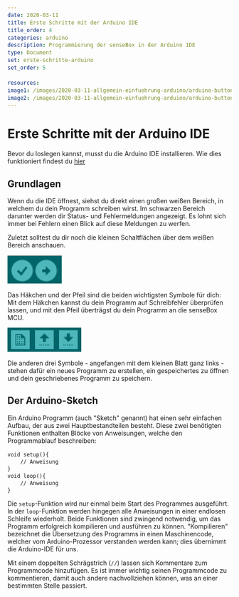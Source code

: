 ```yaml
---
date: 2020-03-11
title: Erste Schritte mit der Arduino IDE
title_order: 4
categories: arduino
description: Programmierung der senseBox in der Arduino IDE
type: Document
set: erste-schritte-arduino
set_order: 5

resources:
image1: /images/2020-03-11-allgemein-einfuehrung-arduino/arduino-buttons-1.png
image2: /images/2020-03-11-allgemein-einfuehrung-arduino/arduino-buttons-2.png
---
```

# Erste Schritte mit der Arduino IDE

Bevor du loslegen kannst, musst du die Arduino IDE installieren. Wie dies funktioniert findest du [hier](/allgemein/allgemein-arduino-ide-installieren//)

## Grundlagen

Wenn du die IDE öffnest, siehst du direkt einen großen weißen Bereich, in welchem du dein Programm schreiben wirst.
Im schwarzen Bereich darunter werden dir Status- und Fehlermeldungen angezeigt. Es lohnt sich immer bei Fehlern einen Blick auf diese Meldungen zu werfen.

Zuletzt solltest du dir noch die kleinen Schaltflächen über dem weißen Bereich anschauen.

![](../../static/img/arduino-bilder/erste%20schritte/arduino-buttons-1.png)

Das Häkchen und der Pfeil sind die beiden wichtigsten Symbole für dich:
Mit dem Häkchen kannst du dein Programm auf Schreibfehler überprüfen lassen, und mit den Pfeil überträgst du dein Programm an die senseBox MCU.

![](../../static/img/arduino-bilder/erste%20schritte/arduino-buttons-2.png)

Die anderen drei Symbole - angefangen mit dem kleinen Blatt ganz links - stehen dafür ein neues Programm zu erstellen, ein gespeichertes zu öffnen und dein geschriebenes Programm zu speichern.

## Der Arduino-Sketch
Ein Arduino Programm (auch "Sketch" genannt) hat einen sehr einfachen Aufbau, der aus zwei Hauptbestandteilen besteht. Diese zwei benötigten Funktionen enthalten Blöcke von Anweisungen, welche den Programmablauf beschreiben:

```arduino
void setup(){
    // Anweisung
}
void loop(){
    // Anweisung
}
```
Die `setup`-Funktion wird nur einmal beim Start des Programmes ausgeführt. In der `loop`-Funktion werden hingegen alle Anweisungen in einer endlosen Schleife wiederholt. Beide Funktionen sind zwingend notwendig, um das Programm erfolgreich kompilieren und ausführen zu können. "Kompilieren" bezeichnet die Übersetzung des Programms in einen Maschinencode, welcher vom Arduino-Prozessor verstanden werden kann; dies übernimmt die Arduino-IDE für uns.

Mit einem doppelten Schrägstrich (`//`) lassen sich Kommentare zum Programmcode hinzufügen. Es ist immer wichtig seinen Programmcode zu kommentieren, damit auch andere nachvollziehen können, was an einer bestimmten Stelle passiert.
